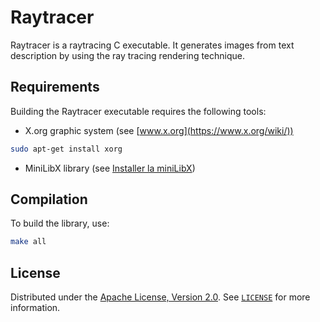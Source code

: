 # Raytracer

Raytracer is a raytracing C executable. It generates images from text description by using the ray tracing rendering technique.

## Requirements

Building the Raytracer executable requires the following tools:
- X.org graphic system (see [www.x.org](https://www.x.org/wiki/))
```bash
sudo apt-get install xorg
```
- MiniLibX library (see [Installer la miniLibX](https://achedeuzot.me/2014/12/20/installer-la-minilibx/))

## Compilation

To build the library, use:

```bash
make all
```

## License

Distributed under the [Apache License, Version 2.0](http://www.apache.org/licenses/). See [`LICENSE`](LICENSE) for more information.
